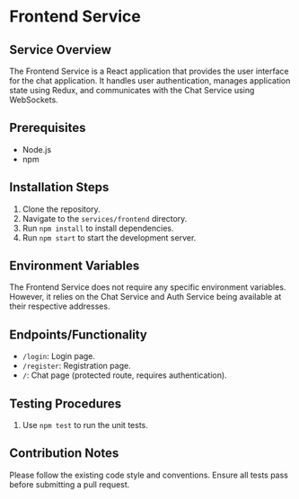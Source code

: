 # Frontend Service

## Service Overview

The Frontend Service is a React application that provides the user interface for the chat application. It handles user authentication, manages application state using Redux, and communicates with the Chat Service using WebSockets.

## Prerequisites

*   Node.js
*   npm

## Installation Steps

1.  Clone the repository.
2.  Navigate to the `services/frontend` directory.
3.  Run `npm install` to install dependencies.
4.  Run `npm start` to start the development server.

## Environment Variables

The Frontend Service does not require any specific environment variables. However, it relies on the Chat Service and Auth Service being available at their respective addresses.

## Endpoints/Functionality

*   `/login`: Login page.
*   `/register`: Registration page.
*   `/`: Chat page (protected route, requires authentication).

## Testing Procedures

1.  Use `npm test` to run the unit tests.

## Contribution Notes

Please follow the existing code style and conventions. Ensure all tests pass before submitting a pull request.
